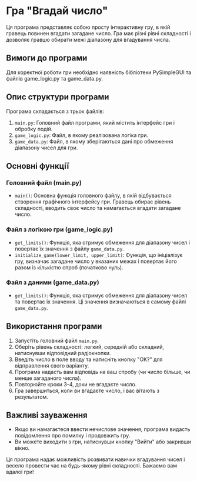 # Гра "Вгадай число"

Ця програма представляє собою просту інтерактивну гру, в якій гравець повинен вгадати загадане число. Гра має різні рівні складності і дозволяє гравцю обирати межі діапазону для вгадування числа.

## Вимоги до програми

Для коректної роботи гри необхідно наявність бібліотеки PySimpleGUI та файлів game_logic.py та game_data.py.

## Опис структури програми

Програма складається з трьох файлів:

1. `main.py`: Головний файл програми, який містить інтерфейс гри і обробку подій.
2. `game_logic.py`: Файл, в якому реалізована логіка гри.
3. `game_data.py`: Файл, в якому зберігаються дані про обмеження діапазону чисел для гри.

## Основні функції

### Головний файл (main.py)

- `main()`: Основна функція головного файлу, в якій відбувається створення графічного інтерфейсу гри. Гравець обирає рівень складності, вводить своє число та намагається вгадати загадане число.

### Файл з логікою гри (game_logic.py)

- `get_limits()`: Функція, яка отримує обмеження для діапазону чисел і повертає їх значення з файлу `game_data.py`.
- `initialize_game(lower_limit, upper_limit)`: Функція, що ініціалізує гру, визначає загадане число у вказаних межах і повертає його разом із кількістю спроб (початково нуль).

### Файл з даними (game_data.py)

- `get_limits()`: Функція, яка отримує обмеження для діапазону чисел та повертає їх значення. Ці значення визначаються в самому файлі `game_data.py`.

## Використання програми

1. Запустіть головний файл `main.py`.
2. Оберіть рівень складності: легкий, середній або складний, натиснувши відповідний радіокнопки.
3. Введіть число в поле вводу та натисніть кнопку "ОК?" для відправлення свого варіанту.
4. Програма надасть вам відповідь на ваш спробу (чи число більше, чи менше загаданого числа).
5. Повторюйте кроки 3-4, доки не вгадаєте число.
6. Гра завершиться, коли ви вгадаєте число, і вас вітають з результатом.

## Важливі зауваження

- Якщо ви намагаєтеся ввести нечислове значення, програма видасть повідомлення про помилку і продовжить гру.
- Ви можете виходити з гри, натиснувши кнопку "Вийти" або закривши вікно.

Ця програма надає можливість розвивати навички вгадування чисел і весело провести час на будь-якому рівні складності. Бажаємо вам вдалої гри!
